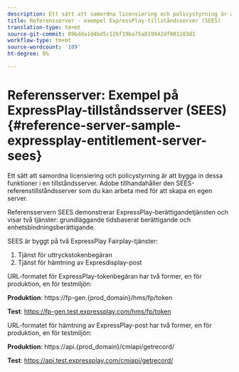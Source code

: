 ```yaml
---
description: Ett sätt att samordna licensiering och policystyrning är att bygga in dessa funktioner i en tillståndsserver. Adobe tillhandahåller den SEES-referenstillståndsserver som du kan arbeta med för att skapa en egen server.
title: Referensserver - exempel ExpressPlay-tillståndsserver (SEES)
translation-type: tm+mt
source-git-commit: 89bdda1d4bd5c126f19ba75a819942df901183d1
workflow-type: tm+mt
source-wordcount: '189'
ht-degree: 0%

---
```



# Referensserver: Exempel på ExpressPlay-tillståndsserver (SEES) {#reference-server-sample-expressplay-entitlement-server-sees}

Ett sätt att samordna licensiering och policystyrning är att bygga in dessa funktioner i en tillståndsserver. Adobe tillhandahåller den SEES-referenstillståndsserver som du kan arbeta med för att skapa en egen server.

Referensservern SEES demonstrerar ExpressPlay-berättigandetjänsten och visar två tjänster: grundläggande tidsbaserat berättigande och enhetsbindningsberättigande.

SEES är byggt på två ExpressPlay Fairplay-tjänster:

1. Tjänst för uttryckstokenbegäran
1. Tjänst för hämtning av Expresdisplay-post

URL-formatet för ExpressPlay-tokenbegäran har två former, en för produktion, en för testmiljön:

**Produktion**: <span></span>https://fp-gen.{prod_domain}/hms/fp/token

**Test**: <span></span>https://fp-gen.test.expressplay.com/hms/fp/token

URL-formatet för hämtning av ExpressPlay-post har två former, en för produktion, en för testmiljön:

**Produktion**: <span></span>https://api.{prod_domain}/cmiapi/getrecord/

**Test**: <span></span>https://api.test.expressplay.com/cmiapi/getrecord/
